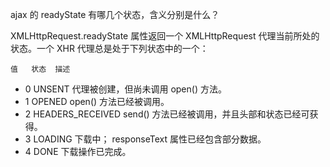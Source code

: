 ajax 的 readyState 有哪几个状态，含义分别是什么？

XMLHttpRequest.readyState 属性返回一个 XMLHttpRequest  代理当前所处的状态。一个 XHR 代理总是处于下列状态中的一个：

    值	状态	描述
- 0	UNSENT	代理被创建，但尚未调用 open() 方法。
- 1	OPENED	open() 方法已经被调用。
- 2	HEADERS_RECEIVED	send() 方法已经被调用，并且头部和状态已经可获得。
- 3	LOADING	下载中； responseText 属性已经包含部分数据。
- 4	DONE	下载操作已完成。

